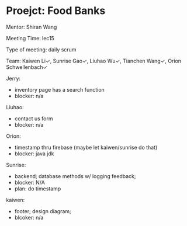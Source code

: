 # Proejct: Food Banks

Mentor: Shiran Wang

Meeting Time: lec15

Type of meeting: daily scrum

Team: Kaiwen Li✓, Sunrise Gao✓, Liuhao Wu✓, Tianchen Wang✓, Orion Schwellenbach✓

Jerry:
- inventory page has a search function
- blocker: n/a

Liuhao:
- contact us form
- blocker: n/a

Orion:
- timestamp thru firebase (maybe let kaiwen/sunrise do that)
- blocker: java jdk

Sunrise:
- backend; database methods w/ logging feedback;
- blocker: N/A
- plan: do timestamp

kaiwen:
- footer; design diagram; 
- blcoker: n/a
